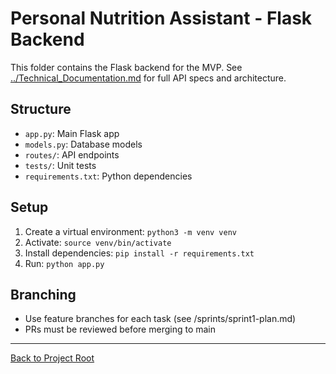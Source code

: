 # Personal Nutrition Assistant - Flask Backend

This folder contains the Flask backend for the MVP. See [../Technical_Documentation.md](../Technical_Documentation.md) for full API specs and architecture.

## Structure
- `app.py`: Main Flask app
- `models.py`: Database models
- `routes/`: API endpoints
- `tests/`: Unit tests
- `requirements.txt`: Python dependencies

## Setup
1. Create a virtual environment: `python3 -m venv venv`
2. Activate: `source venv/bin/activate`
3. Install dependencies: `pip install -r requirements.txt`
4. Run: `python app.py`

## Branching
- Use feature branches for each task (see /sprints/sprint1-plan.md)
- PRs must be reviewed before merging to main

---

[Back to Project Root](../)
